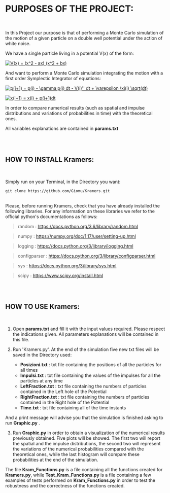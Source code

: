 
# PURPOSES OF THE PROJECT:
</br>


In this Project our purpose is that of performing a Monte Carlo simulation of the motion of a given particle on a double well potential under the action of white noise.

We have a single particle living in a potential V(x) of the form:

<a href="https://www.codecogs.com/eqnedit.php?latex=V(x)&space;=&space;(x^2&space;-&space;ax)&space;(x^2&space;&plus;&space;bx)" target="_blank"><img src="https://latex.codecogs.com/gif.latex?V(x)&space;=&space;(x^2&space;-&space;ax)&space;(x^2&space;&plus;&space;bx)" title="V(x) = (x^2 - ax) (x^2 + bx)" /></a>

And want to perform a Monte Carlo simulation integrating the motion with a first order Symplectic Integrator of equations:

<a href="https://www.codecogs.com/eqnedit.php?latex=p(i&plus;1)&space;=&space;p(i)&space;-&space;\gamma&space;p(i)&space;dt&space;-&space;V(i)''&space;dt&space;&plus;&space;\varepsilon&space;\xi(i)&space;\sqrt(dt)" target="_blank"><img src="https://latex.codecogs.com/gif.latex?p(i&plus;1)&space;=&space;p(i)&space;-&space;\gamma&space;p(i)&space;dt&space;-&space;V(i)''&space;dt&space;&plus;&space;\varepsilon&space;\xi(i)&space;\sqrt(dt)" title="p(i+1) = p(i) - \gamma p(i) dt - V(i)'' dt + \varepsilon \xi(i) \sqrt(dt)" /></a>

<a href="https://www.codecogs.com/eqnedit.php?latex=x(i&plus;1)&space;=&space;x(i)&space;&plus;&space;p(i&plus;1)dt" target="_blank"><img src="https://latex.codecogs.com/gif.latex?x(i&plus;1)&space;=&space;x(i)&space;&plus;&space;p(i&plus;1)dt" title="x(i+1) = x(i) + p(i+1)dt" /></a>


In order to compare numerical results (such as spatial and impulse distributions and variations of probabilities in time) with the theoretical ones. 

All variables explanations are contained in **params.txt**

</br>
</br>








## HOW TO INSTALL Kramers:
</br>

Simply run on your Terminal, in the Directory you want:
```
git clone https://github.com/Giomu/Kramers.git   
```
</br>
Please, before running Kramers, check that you have already installed the following libraries. For any information on these libraries we refer to the official python's documentations as follows:



> random       : https://docs.python.org/3.6/library/random.html

> numpy        : https://numpy.org/doc/1.17/user/setting-up.html

> logging      : https://docs.python.org/3/library/logging.html

> configparser : https://docs.python.org/3/library/configparser.html

> sys          : https://docs.python.org/3/library/sys.html

> scipy        : https://www.scipy.org/install.html

</br>
</br>








## HOW TO USE Kramers:
</br>

1. Open **params.txt** and fill it with the input values required. Please respect the indications given. All parameters explanations will be contained in this file.

2. Run 'Kramers.py'. At the end of the simulation five new txt files will be saved in the Directory used:

	- **Posizioni.txt**       : txt file containing the positions of all the particles for all times
	- **Impulsi.txt**          : txt file containing the values of the impulses for all the particles at any time
	- **LeftFraction.txt**   : txt file containing the numbers of particles contained in the Left hole of the Potential
	- **RightFraction.txt** : txt file containing the numbers of particles contained in the Right hole of the Potential
	- **Time.txt**              : txt file containing all of the time instants 

And a print message will advise you that the simulation is finished asking to run **Graphic.py** .

3. Run **Graphic.py** in order to obtain a visualization of the numerical results previously obtained. Five plots will be showed. The first two will report the spatial and the impulse distributions, the second two will represent the variations of the numerical probabilities compared with the theoretical ones, while the last histogram will compare these probabilities at the end of the simulation.


The file **Kram_Functions.py** is a file containing all the functions created for **Kramers.py**, while **Test_Kram_Functions.py** is a file containing a few examples of tests performed on **Kram_Functions.py** in order to test the robustness and the correctness of the functions created. 







